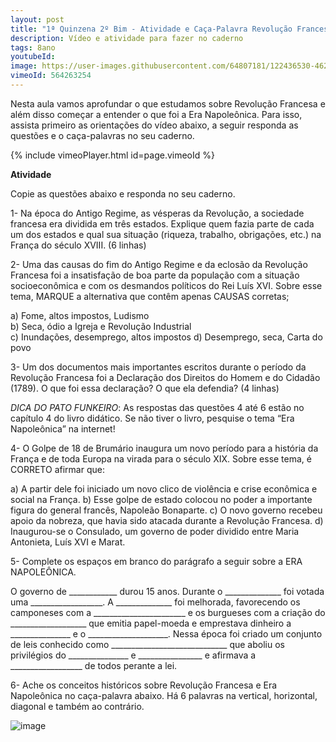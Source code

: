 ```yaml
---
layout: post
title: "1ª Quinzena 2º Bim - Atividade e Caça-Palavra Revolução Francesa e Era Napoleônica"
description: Vídeo e atividade para fazer no caderno
tags: 8ano
youtubeId: 
image: https://user-images.githubusercontent.com/64807181/122436530-4623c180-cf6f-11eb-8597-aab5274f8283.png
vimeoId: 564263254
---
```


Nesta aula vamos aprofundar o que estudamos sobre Revolução Francesa e além disso começar a entender o que foi a Era Napoleônica. Para isso, assista primeiro as orientações do vídeo abaixo, a seguir responda as questões e o caça-palavras no seu caderno.

{% include vimeoPlayer.html id=page.vimeoId %}

**Atividade**

Copie as questões abaixo e responda no seu caderno.

1- Na época do Antigo Regime, as vésperas da Revolução, a sociedade francesa era dividida em três estados. Explique quem fazia parte de cada um dos estados e qual sua situação (riqueza, trabalho, obrigações, etc.) na França do século XVIII. (6 linhas)

2- Uma das causas do fim do Antigo Regime e da eclosão da Revolução Francesa foi a insatisfação de boa parte da população com a situação socioeconômica e com os desmandos políticos do Rei Luís XVI. Sobre esse tema, MARQUE a alternativa que contêm apenas CAUSAS corretas;
                
a) Fome, altos impostos, Ludismo                    
b) Seca, ódio a Igreja e Revolução Industrial   
c) Inundações, desemprego, altos impostos
d) Desemprego, seca, Carta do povo 

3- Um dos documentos mais importantes escritos durante o período da Revolução Francesa foi a Declaração dos Direitos do Homem e do Cidadão (1789). O que foi essa declaração? O que ela defendia? (4 linhas)

*DICA DO PATO FUNKEIRO*: As respostas das questões 4 até 6 estão no capítulo 4 do livro didático. Se não tiver o livro, pesquise o tema “Era Napoleônica” na internet!

4- O Golpe de 18 de Brumário inaugura um novo período para a história da França e de toda Europa na virada para o século XIX. Sobre esse tema, é CORRETO afirmar que:

a) A partir dele foi iniciado um novo clico de violência e crise econômica e social na França.
b) Esse golpe de estado colocou no poder a importante figura do general francês, Napoleão Bonaparte.
c) O novo governo recebeu apoio da nobreza, que havia sido atacada durante a Revolução Francesa.
d) Inaugurou-se o Consulado, um governo de poder dividido entre Maria Antonieta, Luís XVI e Marat.

5- Complete os espaços em branco do parágrafo a seguir sobre a ERA NAPOLEÔNICA.

O governo de ____________ durou 15 anos. Durante o ______________ foi votada uma __________________. A ______________ foi melhorada, favorecendo os camponeses com a _______________________ e os burgueses com a criação do ___________________ que emitia papel-moeda e emprestava dinheiro a _______________ e o ____________________. Nessa época foi criado um conjunto de leis conhecido como _____________________________ que aboliu os privilégios do _______________ e ________________ e afirmava a __________________ de todos perante a lei. 

6- Ache os conceitos históricos sobre Revolução Francesa e Era Napoleônica no caça-palavra abaixo. Há 6 palavras na vertical, horizontal, diagonal e também ao contrário.

![image](https://user-images.githubusercontent.com/64807181/122436530-4623c180-cf6f-11eb-8597-aab5274f8283.png)
